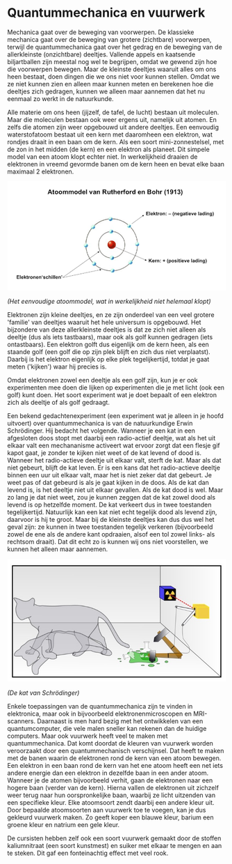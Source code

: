 # Quantummechanica en vuurwerk
Mechanica gaat over de beweging van voorwerpen. De klassieke mechanica gaat over de beweging van grotere (zichtbare) voorwerpen, terwijl de quantummechanica gaat over het gedrag en de beweging van de allerkleinste (onzichtbare) deeltjes. Vallende appels en kaatsende biljartballen zijn meestal nog wel te begrijpen, omdat we gewend zijn hoe die voorwerpen bewegen. Maar de kleinste deeltjes waaruit alles om ons heen bestaat, doen dingen die we ons niet voor kunnen stellen. Omdat we ze niet kunnen zien en alleen maar kunnen meten en berekenen hoe die deeltjes zich gedragen, kunnen we alleen maar aannemen dat het nu eenmaal zo werkt in de natuurkunde.

Alle materie om ons heen (jijzelf, de tafel, de lucht) bestaan uit moleculen. Maar die moleculen bestaan ook weer ergens uit, namelijk uit atomen. En zelfs die atomen zijn weer opgebouwd uit andere deeltjes. Een eenvoudig waterstofatoom bestaat uit een kern met daaromheen een elektron, wat rondjes draait in een baan om de kern. Als een soort mini-zonnestelsel, met de zon in het midden (de kern) en een elektron als planeet. Dit simpele model van een atoom klopt echter niet. In werkelijkheid draaien de elektronen in vreemd gevormde banen om de kern heen en bevat elke baan maximaal 2 elektronen.

![atoommodel](atoommodel.png)

*(Het eenvoudige atoommodel, wat in werkelijkheid niet helemaal klopt)*

Elektronen zijn kleine deeltjes, en ze zijn onderdeel van een veel grotere 'familie' van deeltjes waaruit het hele universum is opgebouwd. Het bijzondere van deze allerkleinste deeltjes is dat ze zich niet alleen als deeltje (dus als iets tastbaars), maar ook als golf kunnen gedragen (iets ontastbaars). Een elektron golft dus eigenlijk om de kern heen, als een staande golf (een golf die op zijn plek blijft en zich dus niet verplaatst). Daarbij is het elektron eigenlijk op elke plek tegelijkertijd, totdat je gaat meten ('kijken') waar hij precies is.

Omdat elektronen zowel een deeltje als een golf zijn, kun je er ook experimenten mee doen die lijken op experimenten die je met licht (ook een golf) kunt doen. Het soort experiment wat je doet bepaalt of een elektron zich als deeltje of als golf gedraagt.

Een bekend gedachtenexperiment (een experiment wat je alleen in je hoofd uitvoert) over quantummechanica is van de natuurkundige Erwin Schrödinger. Hij bedacht het volgende. Wanneer je een kat in een afgesloten doos stopt met daarbij een radio-actief deeltje, wat als het uit elkaar valt een mechananisme activeert wat ervoor zorgt dat een flesje gif kapot gaat, je zonder te kijken niet weet of de kat levend of dood is. Wanneer het radio-actieve deeltje uit elkaar valt, sterft de kat. Maar als dat niet gebeurt, blijft de kat leven. Er is een kans dat het radio-actieve deeltje binnen een uur uit elkaar valt, maar het is niet zeker dat dat gebeurt. Je weet pas of dat gebeurd is als je gaat kijken in de doos. Als de kat dan levend is, is het deeltje niet uit elkaar gevallen. Als de kat dood is wel. Maar zo lang je dat niet weet, zou je kunnen zeggen dat de kat zowel dood als levend is op hetzelfde moment. De kat verkeert dus in twee toestanden tegelijkertijd. Natuurlijk kan een kat niet echt tegelijk dood als levend zijn, daarvoor is hij te groot. Maar bij de kleinste deeltjes kan dus dus wel het geval zijn: ze kunnen in twee toestanden tegelijk verkeren (bijvoorbeeld zowel de ene als de andere kant opdraaien, alsof een tol zowel links- als rechtsom draait). Dat dit echt zo is kunnen wij ons niet voorstellen, we kunnen het alleen maar aannemen.

![schrodinger](schrodinger.jpg)

*(De kat van Schrödinger)*

Enkele toepassingen van de quantummechanica zijn te vinden in elektronica, maar ook in bijvoorbeeld elektronenmicroscopen en MRI-scanners. Daarnaast is men hard bezig met het ontwikkelen van een quantumcomputer, die vele malen sneller kan rekenen dan de huidige computers. Maar ook vuurwerk heeft veel te maken met quantummechanica. Dat komt doordat de kleuren van vuurwerk worden veroorzaakt door een quantummechanisch verschijnsel. Dat heeft te maken met de banen waarin de elektronen rond de kern van een atoom bewegen. Een elektron in een baan rond de kern van het ene atoom heeft een net iets andere energie dan een elektron in dezelfde baan in een ander atoom. Wanneer je de atomen bijvoorbeeld verhit, gaan de elektronen naar een hogere baan (verder van de kern). Hierna vallen de elektronen uit zichzelf weer terug naar hun oorspronkelijke baan, waarbij ze licht uitzenden van een specifieke kleur. Elke atoomsoort zendt daarbij een andere kleur uit. Door bepaalde atoomsoorten aan vuurwerk toe te voegen, kan je dus gekleurd vuurwerk maken. Zo geeft koper een blauwe kleur, barium een groene kleur en natrium een gele kleur.

De cursisten hebben zelf ook een soort vuurwerk gemaakt door de stoffen kaliumnitraat (een soort kunstmest) en suiker met elkaar te mengen en aan te steken. Dit gaf een fonteinachtig effect met veel rook.
